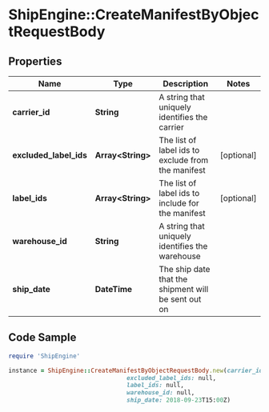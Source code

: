 # ShipEngine::CreateManifestByObjectRequestBody

## Properties

Name | Type | Description | Notes
------------ | ------------- | ------------- | -------------
**carrier_id** | **String** | A string that uniquely identifies the carrier | 
**excluded_label_ids** | **Array&lt;String&gt;** | The list of label ids to exclude from the manifest | [optional] 
**label_ids** | **Array&lt;String&gt;** | The list of label ids to include for the manifest | [optional] 
**warehouse_id** | **String** | A string that uniquely identifies the warehouse | 
**ship_date** | **DateTime** | The ship date that the shipment will be sent out on | 

## Code Sample

```ruby
require 'ShipEngine'

instance = ShipEngine::CreateManifestByObjectRequestBody.new(carrier_id: null,
                                 excluded_label_ids: null,
                                 label_ids: null,
                                 warehouse_id: null,
                                 ship_date: 2018-09-23T15:00Z)
```


